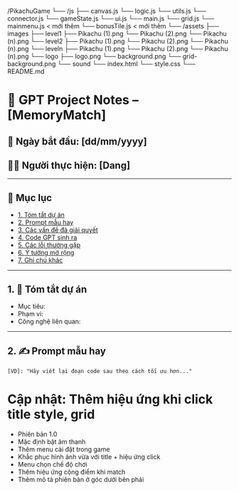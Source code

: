 /PikachuGame
└── /js
├── canvas.js
└── logic.js
└── utils.js
└── connector.js
└── gameState.js
└── ui.js
└── main.js
└── grid.js
└── mainmenu.js < mới thêm
└── bonusTile.js < mới thêm
└── /assets
├── images
├── level1
├── Pikachu (1).png
└── Pikachu (2).png
└── Pikachu (n).png
└── level2
├── Pikachu (1).png
└── Pikachu (2).png
└── Pikachu (n).png
└── leveln
├── Pikachu (1).png
└── Pikachu (2).png
└── Pikachu (n).png
└── logo
├── logo.png
└── background.png
└── grid-background.png
└── sound
└── index.html
└── style.css
└── README.md

# 🧠 GPT Project Notes – [MemoryMatch]

## 📅 Ngày bắt đầu: [dd/mm/yyyy]

## 👨‍💻 Người thực hiện: [Dang]

---

## 📌 Mục lục

- [1. Tóm tắt dự án](#1-tóm-tắt-dự-án)
- [2. Prompt mẫu hay](#2-prompt-mẫu-hay)
- [3. Các vấn đề đã giải quyết](#3-các-vấn-đề-đã-giải-quyết)
- [4. Code GPT sinh ra](#4-code-gpt-sinh-ra)
- [5. Các lỗi thường gặp](#5-các-lỗi-thường-gặp)
- [6. Ý tưởng mở rộng](#6-ý-tưởng-mở-rộng)
- [7. Ghi chú khác](#7-ghi-chú-khác)

---

## 1. 📝 Tóm tắt dự án

- Mục tiêu:
- Phạm vi:
- Công nghệ liên quan:

---

## 2. ✍️ Prompt mẫu hay

```text
[VD]: "Hãy viết lại đoạn code sau theo cách tối ưu hơn..."
```

# Cập nhật: Thêm hiệu ứng khi click title style, grid

- Phiên bản 1.0
- Mặc định bật âm thanh
- Thêm menu cài đặt trong game
- Khắc phục hình ảnh vừa với title + hiệu ứng click
- Menu chọn chế độ chơi
- Thêm hiệu ứng cộng điểm khi match
- Thêm mô tả phiên bản ở góc dưới bên phải
